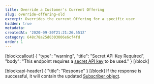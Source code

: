 ```yaml
---
title: Override a Customer's Current Offering
slug: override-offering-old
excerpt: Overrides the current Offering for a specific user
hidden: true
metadata:
createdAt: '2020-09-30T21:21:26.551Z'
category: 648c78a25d0303006e6cf4fd
order: 1
---
```

[block:callout]
{
  "type": "warning",
  "title": "Secret API Key Required",
  "body": "This endpoint requires a [secret API key](doc:authentication) to be used."
}
[/block]

[block:api-header]
{
  "title": "Response"
}
[/block]
If the response is successful, it will contain the updated [Subscriber object](ref:subscribers#the-subscriber-object).